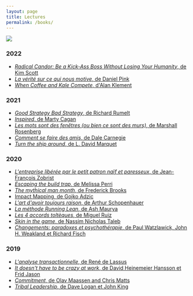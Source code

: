 ```yaml
---
layout: page
title: Lectures 
permalink: /books/
---
```


<div class="page-title">
  <img src="{{ '/assets/images/books_title.svg' | relative_url }}"> 
</div>


### 2022 ###

* <a href="https://www.amazon.fr/Radical-Candor-Kick-Ass-Without-Humanity/dp/1250258405/" class="reading-link">_Radical Candor: Be a Kick-Ass Boss Without Losing Your Humanity_, de Kim Scott</a><br />
* <a href="https://www.amazon.fr/v%C3%A9rit%C3%A9-sur-qui-nous-motive/dp/208137952X" class="reading-link">_La vérité sur ce qui nous motive_, de Daniel Pink</a><br />
* <a href="http://www.whencoffeeandkalecompete.com/" class="reading-link">_When Coffee and Kale Compete_, d'Alan Klement</a><br />

### 2021 ###

* <a href="https://www.amazon.fr/Good-Strategy-Bad-Difference-Matters/dp/0307886239" class="reading-link">_Good Strategy Bad Strategy_, de Richard Rumelt</a><br />
* <a href="https://www.amazon.fr/Inspired-Create-Tech-Products-Customers/dp/1119387507" class="reading-link">_Inspired_, de Marty Cagan</a><br />
* <a href="https://www.amazon.fr/mots-sont-fen%C3%AAtres-bien-murs/dp/2707188794" class="reading-link">_Les mots sont des fenêtres (ou bien ce sont des murs)_, de Marshall Rosenberg</a><br />
* <a href="https://www.amazon.fr/Comment-faire-amis-Dale-Carnegie/dp/2253009105" class="reading-link">_Comment se faire des amis_, de Dale Carnegie</a><br />
* <a href="https://www.amazon.fr/Renversez-vapeur-L-David-Marquet/dp/2892259924" class="reading-link">_Turn the ship around_, de L. David Marquet</a><br />

### 2020 ###

* <a href="https://www.amazon.fr/Lentreprise-lib%C3%A9r%C3%A9e-petit-patron-paresseux/dp/2749164583" class="reading-link">_L'entreprise libérée par le petit patron naïf et paresseux_, de Jean-François Zobrist
</a><br />
* <a href="https://www.amazon.fr/Escaping-Build-Trap-Effective-Management/dp/149197379X" class="reading-link">_Escaping the build trap_, de Melissa Perri</a><br />
* <a href="https://www.amazon.fr/Mythical-Man-Month-Software-Engineering-Anniversary/dp/0201835959" class="reading-link">_The mythical man month_, de Frederick Brooks</a><br />
* <a href="https://www.amazon.fr/Impact-Mapping-Software-Products-Projects/dp/0955683645" class="reading-link">Impact Mapping, de Gojko Adzic</a>
* <a href="https://www.amazon.fr/davoir-toujours-raison-Arthur-Schopenhauer/dp/284205301X" class="reading-link">_L'art d'avoir toujours raison_, de Arthur Schopenhauer</a><br />
* <a href="https://www.amazon.fr/m%C3%A9thode-Running-Lean-Transformer-succ%C3%A8s/dp/2354561237" class="reading-link">_La méthode Running Lean_, de Ash Maurya</a><br />
* <a href="https://www.amazon.fr/quatre-accords-tolt%C3%A8ques-libert%C3%A9-personnelle/dp/2889116549" class="reading-link">_Les 4 accords toltèques_, de Miguel Ruiz</a><br />
* <a href="https://www.amazon.fr/Jouer-peau-Asym%C3%A9tries-cach%C3%A9es-quotidienne/dp/2251447598" class="reading-link">_Skin in the game_, de Nassim Nicholas Taleb</a><br />
* <a href="https://www.amazon.fr/Changements-Paradoxes-psychoth%C3%A9rapie-Paul-Watzlawick/dp/2757841890" class="reading-link">_Changements: paradoxes et psychothérapie_, de Paul Watzlawick, John H. Weakland et Richard Fisch</a><br />

### 2019 ###

* <a href="https://www.amazon.fr/LANALYSE-TRANSACTIONNELLE-Ren%C3%A9-Lassus/dp/2501027647" class="reading-link">_L'analyse transactionnelle_, de René de Lassus</a><br />
* <a href="https://www.amazon.fr/Doesnt-Have-Be-Crazy-Work/dp/0062874780" class="reading-link">_It doesn't have to be crazy at work_, de David Heinemeier Hansson et Frid Jason</a><br />
* <a href="https://www.amazon.fr/Commitment-Novel-about-Managing-Project/dp/9082056909/ref=tmm_hrd_swatch_0?_encoding=UTF8&qid=&sr=" class="reading-link">_Commitment_, de Olav Maassen and Chris Matts</a><br />
* <a href="https://www.amazon.fr/Tribal-Leadership-Leveraging-Thriving-Organization/dp/0061251321" class="reading-link">_Tribal Leadership_, de Dave Logan et John King</a><br />